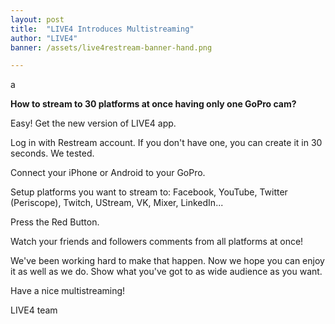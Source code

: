 ```yaml
---
layout: post
title:  "LIVE4 Introduces Multistreaming"
author: "LIVE4"
banner: /assets/live4restream-banner-hand.png

---
```


a

**How to stream to 30 platforms at once having only one GoPro cam?**

Easy! Get the new version of LIVE4 app.

Log in with Restream account. If you don't have one, you can create it in 30 seconds. We tested.

Connect your iPhone or Android to your GoPro.

Setup platforms you want to stream to: Facebook, YouTube, Twitter (Periscope), Twitch, UStream, VK, 
Mixer, LinkedIn...

Press the Red Button.

Watch your friends and followers comments from all platforms at once!

We've been working hard to make that happen. Now we hope you can enjoy it as well as we do.
Show what you've got to as wide audience as you want.

Have a nice multistreaming!

LIVE4 team